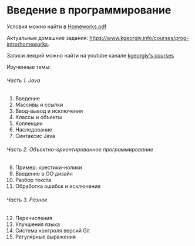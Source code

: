 # Введение в программирование

Условия можно найти в [Homeworks.pdf](Homeworks.pdf)

Актуальные домашние задания: https://www.kgeorgiy.info/courses/prog-intro/homeworks.

Записи лекций можно найти на youtube канале [kgeorgiy's courses](https://www.youtube.com/c/kgeorgiycourses/videos)

Изученные темы:

###### Часть 1. Java

1. Введение
2. Массивы и ссылки
3. Ввод-вывод и исключения
4. Классы и объекты
5. Коллекции
6. Наследование
7. Синтаксис Java

###### Часть 2. Объектно-ориентированное программирование

8. Пример: крестики-нолики
9. Введение в ОО дизайн
10. Разбор текста
11. Обработка ошибок и исключения

###### Часть 3. Разное

12. Перечисления
13. Улучшения языка
14. Система контроля версий Git
15. Регулярные выражения
